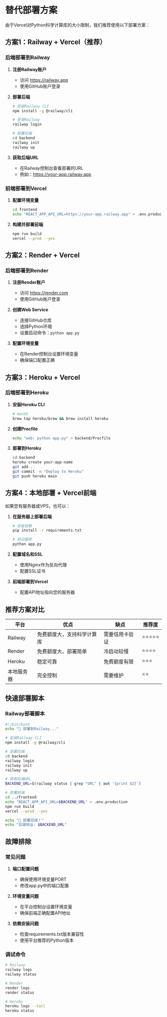 # 替代部署方案

由于Vercel对Python科学计算库的大小限制，我们推荐使用以下部署方案：

## 方案1：Railway + Vercel（推荐）

### 后端部署到Railway

1. **注册Railway账户**
   - 访问 https://railway.app
   - 使用GitHub账户登录

2. **部署后端**
   ```bash
   # 安装Railway CLI
   npm install -g @railway/cli
   
   # 登录Railway
   railway login
   
   # 部署后端
   cd backend
   railway init
   railway up
   ```

3. **获取后端URL**
   - 在Railway控制台查看部署的URL
   - 例如：https://your-app.railway.app

### 前端部署到Vercel

1. **配置环境变量**
   ```bash
   cd frontend
   echo "REACT_APP_API_URL=https://your-app.railway.app" > .env.production
   ```

2. **构建并部署前端**
   ```bash
   npm run build
   vercel --prod --yes
   ```

## 方案2：Render + Vercel

### 后端部署到Render

1. **注册Render账户**
   - 访问 https://render.com
   - 使用GitHub账户登录

2. **创建Web Service**
   - 连接GitHub仓库
   - 选择Python环境
   - 设置启动命令：`python app.py`

3. **配置环境变量**
   - 在Render控制台设置环境变量
   - 确保端口配置正确

## 方案3：Heroku + Vercel

### 后端部署到Heroku

1. **安装Heroku CLI**
   ```bash
   # macOS
   brew tap heroku/brew && brew install heroku
   ```

2. **创建Procfile**
   ```bash
   echo "web: python app.py" > backend/Procfile
   ```

3. **部署到Heroku**
   ```bash
   cd backend
   heroku create your-app-name
   git add .
   git commit -m "Deploy to Heroku"
   git push heroku main
   ```

## 方案4：本地部署 + Vercel前端

如果您有服务器或VPS，也可以：

1. **在服务器上部署后端**
   ```bash
   # 安装依赖
   pip install -r requirements.txt
   
   # 启动服务
   python app.py
   ```

2. **配置域名和SSL**
   - 使用Nginx作为反向代理
   - 配置SSL证书

3. **前端部署到Vercel**
   - 配置API地址指向您的服务器

## 推荐方案对比

| 平台 | 优点 | 缺点 | 推荐度 |
|------|------|------|--------|
| Railway | 免费额度大，支持科学计算库 | 需要信用卡验证 | ⭐⭐⭐⭐⭐ |
| Render | 免费额度大，部署简单 | 冷启动较慢 | ⭐⭐⭐⭐ |
| Heroku | 稳定可靠 | 免费额度有限 | ⭐⭐⭐ |
| 本地服务器 | 完全控制 | 需要维护 | ⭐⭐ |

## 快速部署脚本

### Railway部署脚本
```bash
#!/bin/bash
echo "🚀 部署到Railway..."

# 安装Railway CLI
npm install -g @railway/cli

# 部署后端
cd backend
railway login
railway init
railway up

# 获取后端URL
BACKEND_URL=$(railway status | grep "URL" | awk '{print $2}')

# 部署前端
cd ../frontend
echo "REACT_APP_API_URL=$BACKEND_URL" > .env.production
npm run build
vercel --prod --yes

echo "🎉 部署完成！"
echo "后端地址: $BACKEND_URL"
```

## 故障排除

### 常见问题

1. **端口配置问题**
   - 确保使用环境变量PORT
   - 修改app.py中的端口配置

2. **环境变量问题**
   - 在平台控制台设置环境变量
   - 确保前端正确配置API地址

3. **依赖安装问题**
   - 检查requirements.txt版本兼容性
   - 使用平台推荐的Python版本

### 调试命令

```bash
# Railway
railway logs
railway status

# Render
render logs
render status

# Heroku
heroku logs --tail
heroku status
```

